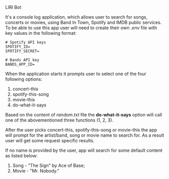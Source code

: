 LIRI Bot

It's a console log application, which allows user to search for songs, concerts or movies, using Band In Town, Spotify and IMDB public services.
To be able to use this app user will need to create their own *.env* file with key values in the following format:
```
# Spotify API keys
SPOTIFY_ID=
SPOTIFY_SECRET=

# Bands API key
BANDS_APP_ID=
```

When the application starts it prompts user to select one of the four following options: 
1. concert-this
2. spotify-this-song
3. movie-this
4. do-what-it-says

Based on the content of *random.txt* file the **do-what-it-says** option will call one of the abovementioned three functions (1, 2, 3).

After the user picks concert-this, spotify-this-song or movie-this the app will prompt for the artist/band, song or movie name to search for. As a result user will get some request specific results.

If no name is provided by the user, app will search for some default content as listed below:
1. Song - "The Sign" by Ace of Base;
2. Movie - "Mr. Nobody."
